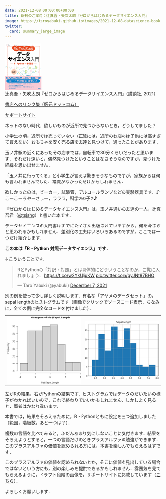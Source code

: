 ```yaml
---
date: 2021-12-08 00:00:00+00:00
title: 新刊のご案内：辻真吾・矢吹太朗『ゼロからはじめるデータサイエンス入門』
image: https://taroyabuki.github.io/images/2021-12-08-datascience-book.jpg
twitter:
  card: summary_large_image
---
```


<img src="https://raw.githubusercontent.com/taroyabuki/fromzero/master/cover.jpg" alt="書影" style="height:150px;" /><br/>辻真吾・矢吹太朗『ゼロからはじめるデータサイエンス入門』（講談社, 2021）

[書店へのリンク集（版元ドットコム）](https://www.hanmoto.com/bd/isbn/9784065132326)

[サポートサイト](https://github.com/taroyabuki/fromzero)

ネットのない時代，欲しいものが近所で見つからないとき，どうしてました？

小学生の頃，近所では売っていない（正確には，近所のお店のは子供には高すぎて買えない）おもちゃを安く売る店を友達と見つけて，通ったことがあります．

玉ノ井駅の近くにあったその店までは，自転車で30分くらいだったと思います．それだけ遠いと，偶然見つけたということはなさそうなのですが，見つけた経緯を思い出せません．

「玉ノ井に行ってくる」と小学生が言えば驚きそうなものですが，家族からは何も言われませんでした．常識がなかっただけかもしれません．

欲しかったのは，ビーカー，試験管，アルコールランプなどの実験器具です．♪こーこーろやーさしー，ラララ，科学↗の子↗♪

『ゼロからはじめるデータサイエンス入門』は，玉ノ井通いの友達の一人，辻真吾君（[@tsjshg](https://twitter.com/tsjshg)）と書いた本です．

データサイエンスの入門書はすでにたくさん出版されていますから，何を今さらと思われるかもしれません．差別化の工夫はいろいろあるのですが，ここでは一つだけ紹介します．

**この本は「R・Python 対照データサイエンス」です．**

↓こういうことです．

<blockquote class="twitter-tweet"><p lang="ja" dir="ltr">RとPythonの「対訳・対照」とは具体的にどういうことなのか，ご覧に入れましょう． <a href="https://t.co/w2YkUljuKW">https://t.co/w2YkUljuKW</a> <a href="https://t.co/gyJNt87BHO">pic.twitter.com/gyJNt87BHO</a></p>&mdash; Taro Yabuki (@yabuki) <a href="https://twitter.com/yabuki/status/1468215895160135681?ref_src=twsrc%5Etfw">December 7, 2021</a></blockquote> <script async src="https://platform.twitter.com/widgets.js" charset="utf-8"></script>

別の例を使って少し詳しく説明します．有名な「アヤメのデータセット」の，sepal lengthのヒストグラムです（画像でクリックでソースコード表示．ちなみに，全ての例に完全なコードを付けました）．

<table>
<tr>
  <td><a href="https://github.com/taroyabuki/fromzero/blob/main/figures/fig-r/04-r-hist1.R"><img src="https://github.com/taroyabuki/fromzero/raw/main/figures/fig-r/04-r-hist1.svg" style="width:300px;" alt="" /></a></td>
  <td><a href="https://github.com/taroyabuki/fromzero/blob/main/figures/fig-p/04-p-hist1.py"><img src="https://github.com/taroyabuki/fromzero/raw/main/figures/fig-p/04-p-hist1.svg" style="width:300px;" alt="" /></a></td>
</tr>
</table>

左がRの結果，右がPythonの結果です．ヒストグラムではデータのだいたいの様子がわかればいいので，これで終わりでいいかもしれません．しかしよく見ると，両者はかなり違います．

本書では，結果をそろえるために，R・Pythonともに設定を三つ追加しました（範囲，階級数，あと一つは？）．

複数の言語を比べてみると，ふだんあまり気にしないことに気付きます．結果をそろえようとすると，一つの言語だけのときプラスアルファの勉強ができます．このプラスアルファの価値を認められる方には，本書を楽しんでもらえるはずです．

このプラスアルファの価値を認められないとか，そこに価値を見出している場合ではないという方にも，別の楽しみを提供できるかもしれません．雰囲気を見てもらえるように，ドラフト段階の画像を，サポートサイトに掲載しています（[こちら](https://github.com/taroyabuki/fromzero/tree/main/figures)）．

よろしくお願いします．

